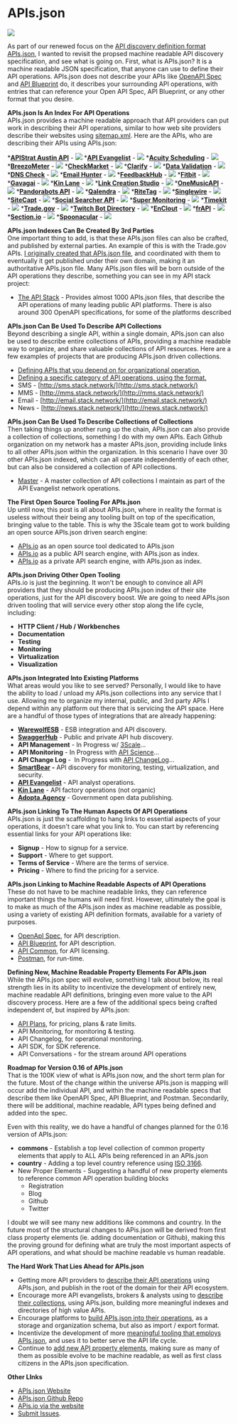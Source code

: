 APIs.json
========

[![](https://s3.amazonaws.com/kinlane-productions/bw-icons/bw-api-discovery.png)](http://apisjson.org/)

As part of our renewed focus on the [API discovery definition format APIs.json](https://s3.amazonaws.com/kinlane-productions/bw-icons/bw-api-discovery.png), I wanted to revisit the propsed machine readable API discovery specification, and see what is going on. First, what is APIs.json? It is a machine readable JSON specification, that anyone can use to define their API operations. APIs.json does not describe your APIs like [OpenAPI Spec](https://github.com/OAI/OpenAPI-Specification) and [API Blueprint](https://apiblueprint.org/) do, it describes your surrounding API operations, with entries that can reference your Open API Spec, API Blueprint, or any other format that you desire.

**APIs.json Is An Index For API Operations**  
APIs.json provides a machine readable approach that API providers can put work in describing their API operations, similar to how web site providers describe their websites using [sitemap.xml](https://www.xml-sitemaps.com/). Here are the APIs, who are describing their APIs using APIs.json:

 *[**APIStrat Austin API**](http://austin2015.apistrat.com/apis.json) - [![](https://s3.amazonaws.com/kinlane-productions/bw-icons/bw-api-a.png)](http://austin2015.apistrat.com/apis.json "Website")
 *[**API Evangelist**](http://developer.apievangelist.com/apis.json) - [![](https://s3.amazonaws.com/kinlane-productions/bw-icons/bw-api-a.png)](http://developer.apievangelist.com/apis.json "Website")
 *[**Acuity Scheduling**](https://acuityscheduling.com/apis.json) - [![](https://s3.amazonaws.com/kinlane-productions/bw-icons/bw-api-a.png)](https://acuityscheduling.com/apis.json "Website")
 *[**BreezoMeter**](http://breezometer.com/static/apis.json) - [![](https://s3.amazonaws.com/kinlane-productions/bw-icons/bw-api-a.png)](http://breezometer.com/static/apis.json "Website")
 *[**CheckMarket**](https://api.checkmarket.com/3/apis.json) - [![](https://s3.amazonaws.com/kinlane-productions/bw-icons/bw-api-a.png)](https://api.checkmarket.com/3/apis.json "Website")
 *[**Clarify**](http://clarify.io/apis.json) - [![](https://s3.amazonaws.com/kinlane-productions/bw-icons/bw-api-a.png)](http://clarify.io/apis.json "Website")
 *[**Data Validation**](https://developer.datavalidation.com/apis.json) - [![](https://s3.amazonaws.com/kinlane-productions/bw-icons/bw-api-a.png)](https://developer.datavalidation.com/apis.json "Website")
 *[**DNS Check**](https://www.dnscheck.co/apis.json) - [![](https://s3.amazonaws.com/kinlane-productions/bw-icons/bw-api-a.png)](https://www.dnscheck.co/apis.json "Website")
 *[**Email Hunter**](https://emailhunter.co/apis.json) - [![](https://s3.amazonaws.com/kinlane-productions/bw-icons/bw-api-a.png)](https://emailhunter.co/apis.json "Website")
 *[**FeedbackHub**](https://feedbackhub.co.uk/api/apis.json) - [![](https://s3.amazonaws.com/kinlane-productions/bw-icons/bw-api-a.png)](https://feedbackhub.co.uk/api/apis.json "Website")
 *[**Fitbit**](https://www.fitbit.com/apis.json) - [![](https://s3.amazonaws.com/kinlane-productions/bw-icons/bw-api-a.png)](https://www.fitbit.com/apis.json "Website")
 *[**Gavagai**](http://gavagai.se/apis.json) - [![](https://s3.amazonaws.com/kinlane-productions/bw-icons/bw-api-a.png)](http://gavagai.se/apis.json "Website")
 *[**Kin Lane**](http://developer.kinlane.com/apis.json) - [![](https://s3.amazonaws.com/kinlane-productions/bw-icons/bw-api-a.png)](http://developer.kinlane.com/apis.json "Website")
 *[**Link Creation Studio**](https://www.linkcreationstudio.com/developer/apis.json) - [![](https://s3.amazonaws.com/kinlane-productions/bw-icons/bw-api-a.png)](https://www.linkcreationstudio.com/developer/apis.json "Website")
 *[**OneMusicAPI**](http://www.onemusicapi.com/apis.json) - [![](https://s3.amazonaws.com/kinlane-productions/bw-icons/bw-api-a.png)](http://www.onemusicapi.com/apis.json "Website")
 *[**Pandorabots API**](https://s3.amazonaws.com/enterprise-multitenant.3scale.net.3scale.net/pandorabots/2014/11/24/apis-35a2e2943bc0ef78.json?AWSAccessKeyId=AKIAIRYLTWBQ37ZNGBZA&Expires=1455947523&Signature=0RKNkK%2BnlCbkILpfwno6wh2neZo%3D) - [![](https://s3.amazonaws.com/kinlane-productions/bw-icons/bw-api-a.png)](https://s3.amazonaws.com/enterprise-multitenant.3scale.net.3scale.net/pandorabots/2014/11/24/apis-35a2e2943bc0ef78.json?AWSAccessKeyId=AKIAIRYLTWBQ37ZNGBZA&Expires=1455947523&Signature=0RKNkK%2BnlCbkILpfwno6wh2neZo%3D "Website")
 *[**Qalendra**](https://qalendra.com/apis.json) - [![](https://s3.amazonaws.com/kinlane-productions/bw-icons/bw-api-a.png)](https://qalendra.com/apis.json "Website")
 *[**RiteTag**](https://ritetag.com/assets/apis.json) - [![](https://s3.amazonaws.com/kinlane-productions/bw-icons/bw-api-a.png)](https://ritetag.com/assets/apis.json "Website")
 *[**Singlewire**](https://www.singlewire.com/apis.json) - [![](https://s3.amazonaws.com/kinlane-productions/bw-icons/bw-api-a.png)](https://www.singlewire.com/apis.json "Website")
 *[**SiteCapt**](https://sitecapt.com/apis.json) - [![](https://s3.amazonaws.com/kinlane-productions/bw-icons/bw-api-a.png)](https://sitecapt.com/apis.json "Website")
 *[**Social Searcher API**](http://www.social-searcher.com/apis.json) - [![](https://s3.amazonaws.com/kinlane-productions/bw-icons/bw-api-a.png)](http://www.social-searcher.com/apis.json "Website")
 *[**Super Monitoring**](http://www.supermonitoring.com/apis.json) - [![](https://s3.amazonaws.com/kinlane-productions/bw-icons/bw-api-a.png)](http://www.supermonitoring.com/apis.json "Website")
 *[**Timekit**](http://api.timekit.io/apis.json) - [![](https://s3.amazonaws.com/kinlane-productions/bw-icons/bw-api-a.png)](http://api.timekit.io/apis.json "Website")
 *[**Trade.gov**](http://developer.trade.gov/apis.json) - [![](https://s3.amazonaws.com/kinlane-productions/bw-icons/bw-api-a.png)](http://developer.trade.gov/apis.json "Website")
 *[**Twitch Bot Directory**](https://twitchbots.info/apis.json) - [![](https://s3.amazonaws.com/kinlane-productions/bw-icons/bw-api-a.png)](https://twitchbots.info/apis.json "Website")
 *[**EnClout**](http://enclout.com/api/apis.json) - [![](https://s3.amazonaws.com/kinlane-productions/bw-icons/bw-api-a.png)](http://enclout.com/api/apis.json "Website")
 *[**frAPI**](http://api.meerkat.com.br/frapi/docs/apis.json) - [![](https://s3.amazonaws.com/kinlane-productions/bw-icons/bw-api-a.png)](http://api.meerkat.com.br/frapi/docs/apis.json "Website")
 *[**Section.io**](https://aperture.section.io/apis.json) - [![](https://s3.amazonaws.com/kinlane-productions/bw-icons/bw-api-a.png)](https://aperture.section.io/apis.json "Website")
 *[**Spoonacular**](https://spoonacular.com/apis.json) - [![](https://s3.amazonaws.com/kinlane-productions/bw-icons/bw-api-a.png)](https://spoonacular.com/apis.json "Website")


**APIs.json Indexes Can Be Created By 3rd Parties**  
One important thing to add, is that these APIs.json files can also be crafted, and published by external parties. An example of this is with the Trade.gov APIs. [I originally created that APIs.json file](http://developer.trade.gov.apievangelist.com/apis.json), and coordinated with them to eventually it get published under their own domain, making it an authoritative APIs.json file. Many APIs.json files will be born outside of the API operations they describe, something you can see in my API stack project:

*   [The API Stack](http://theapistack.com/companies.html) - Provides almost 1000 APIs.json files, that describe the API operations of many leading public API platforms. There is also around 300 OpenAPI specifications, for some of the platforms described

**APIs.json Can Be Used To Describe API Collections**  
Beyond describing a single API, within a single domain, APIs.json can also be used to describe entire collections of APIs, providing a machine readable way to organize, and share valuable collections of API resources. Here are a few examples of projects that are producing APIs.json driven collections.

*   [Defining APIs that you depend on for organizational operation.](http://stack.apievangelist.com/apis.json)
*   [Defining a specific category of API operations, using the format.](http://monitoring.apievangelist.com/apis.json)
*   SMS - [http://sms.stack.network/](http://sms.stack.network/)
*   MMS - [http://mms.stack.network/](http://mms.stack.network/)
*   Email - [http://email.stack.network/](http://email.stack.network/)
*   News - [http://news.stack.network/](http://news.stack.network/)

**APIs.json Can Be Used To Describe Collections of Collections**  
Then taking things up another rung up the chain, APIs.json can also provide a collection of collections, something I do with my own APIs. Each Github organization on my network has a master APIs.json, providing include links to all other APIs.json within the organization. In this scenario I have over 30 other APIs.json indexed, which can all operate independently of each other, but can also be considered a collection of API collections.

*   [Master](https://kin-lane.github.io/master/apis.json) - A master collection of API collections I maintain as part of the API Evangelist network operations.

**The First Open Source Tooling For APIs.json**  
Up until now, this post is all about APIs.json, where in reality the format is useless without their being any tooling built on top of the specification, bringing value to the table. This is why the 3Scale team got to work building an open source APIs.json driven search engine:

*   [APIs.io](http://apis.io/) as an open source tool dedicated to APIs.json
*   [APIs.io](http://apis.io/) as a public API search engine, with APIs.json as index.
*   [APIs.io](http://apis.io/) as a private API search engine, with APIs.json as index.

**APIs.json Driving Other Open Tooling**  
APIs.io is just the beginning. It won't be enough to convince all API providers that they should be producing APIs.json index of their site operations, just for the API discovery boost. We are going to need APIs.json driven tooling that will service every other stop along the life cycle, including:

*   **HTTP Client / Hub / Workbenches**
*   **Documentation**
*   **Testing**
*   **Monitoring**
*   **Virtualization**
*   **Visualization**

**APIs.json Integrated Into Existing Platforms**  
What areas would you like to see served? Personally, I would like to have the ability to load / unload my APIs.json collections into any service that I use. Allowing me to organize my internal, public, and 3rd party APIs I depend within any platform out there that is servicing the API space. Here are a handful of those types of integrations that are already happening:

*   **[WarewolfESB](http://warewolf.io/ESB-blog/swagger-apisjson-support/)** - ESB integration and API discovery.
*   **[SwaggerHub](http://swagger.io/integrating-with-the-swaggerhub-api/)** - Public and private API hub discovery.
*   **API Management** - In Progress w/ [3Scale](http://3scale.net)...
*   **API Monitoring** - In Progress with [API Science](http://apiscience.com)...
*   **API Change Log** -  In Progress with [API ChangeLog](http://apichangelog.com)...
*   **[SmartBear](https://smartbear.com/plugins/apis-io-import-export/) -** API discovery for monitoring, testing, virtualization, and security.
*   **[API Evangelist](http://developer.apievangelist.com/)** - API analyst operations.
*   **[Kin Lane](http://developer.kinlane.com/)** - API factory operations (not organic)
*   **[Adopta.Agency](http://adopta.agency)** - Government open data publishing.

**APIs.json Linking To The Human Aspects Of API Operations**  
APIs.json is just the scaffolding to hang links to essential aspects of your operations, it doesn't care what you link to. You can start by referencing essential links for your API operations like:

*   **Signup** - How to signup for a service.
*   **Support** - Where to get support. 
*   **Terms of Service** - Where are the terms of service.
*   **Pricing** - Where to find the pricing for a service.

**APIs.json Linking to Machine Readable Aspects of API Operations**  
These do not have to be machine readable links, they can reference important things the humans will need first. However, ultimately the goal is to make as much of the APIs.json index as machine readable as possible, using a variety of existing API definition formats, available for a variety of purposes.

*   [OpenApI Spec](https://github.com/OAI/OpenAPI-Specification), for API description.
*   [API Blueprint](https://apiblueprint.org/), for API description.
*   [API Common](http://apicommons.org/), for API licensing.
*   [Postman](https://www.getpostman.com/docs/collections), for run-time.

**Defining New, Machine Readable Property Elements For APIs.json**  
While the APIs.json spec will evolve, something I talk about below, its real strength lies in its ability to incentivize the development of entirely new, machine readable API definitions, bringing even more value to the API discovery process. Here are a few of the additional specs being crafted independent of, but inspired by APIs.json:

*   [API Plans](http://apievangelist.com/2016/02/13/my-tooling-and-api-for-gathering-and-organizing-the-details-of-the-plans-and-pricing-for-apis/), for pricing, plans & rate limits.
*   API Monitoring, for monitoring & testing.
*   API Changelog, for operational monitoring.
*   API SDK, for SDK reference.
*   API Conversations - for the stream around API operations

**Roadmap for Version 0.16 of APIs.json**  
That is the 100K view of what is APIs.json now, and the short term plan for the future. Most of the change within the universe APIs.json is mapping will occur add the individual API, and within the machine readable specs that describe them like OpenAPI Spec, API Blueprint, and Postman. Secondarily, there will be additional, machine readable, API types being defined and added into the spec.

Even with this reality, we do have a handful of changes planned for the 0.16 version of APIs.json:

*   **commons** - Establish a top level collection of common property elements that apply to ALL APIs being referenced in an APIs.json
*   **country** - Adding a top level country reference using [ISO 3166](http://www.iso.org/iso/country_codes).
*   New Proper Elements - Suggesting a handful of new property elements to reference common API operation building blocks
    *   Registration
    *   Blog
    *   Github
    *   Twitter

I doubt we will see many new additions like commons and country. In the future most of the structural changes to APis.json will be derived from first class property elements (ie. adding documentation or Github), making this the proving ground for defining what are truly the most important aspects of API operations, and what should be machine readable vs human readable.

**The Hard Work That Lies Ahead for APIs.json**  

*   Getting more API providers to <span style="text-decoration: underline;">describe their API operations</span> using APIs.json, and publish in the root of the domain for their API ecosystem.
*   Encourage more API evangelists, brokers & analysts using to <span style="text-decoration: underline;">describe their collections</span>, using APIs.json, building more meaningful indexes and directories of high value APIs.
*   Encourage platforms to <span style="text-decoration: underline;">build APIs.json into their operations</span>, as a storage and organization schema, but also as import / export format.
*   Incentivize the development of more <span style="text-decoration: underline;">meaningful tooling that employs APIs.json</span>, and uses it to better serve the API life cycle.
*   Continue to <span style="text-decoration: underline;">add new API property elements</span>, making sure as many of them as possible evolve to be machine readable, as well as first class citizens in the APIs.json specification.

**Other LInks**
* [APIs.json Website](http://apisjson.org/)
* [APIs.json Github Repo](https://github.com/apis-json/api-json) 
* [APis.io via the website](http://apis.io/)
* [Submit Issues](https://github.com/apis-json/api-json/issues/new). 

